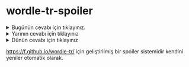 # wordle-tr-spoiler

<details>
  <summary>Bugünün cevabı için tıklayınız.</summary>
  <br>
    <b> sefir </b>
</details>

<details>
  <summary>Yarının cevabı için tıklayınız</summary>
  <br>
   <b> balya </b>
</details>

<details>
  <summary>Dünün cevabı için tıklayınız </summary>
  <br>
  <b> iğdir </b>
</details>

https://f.github.io/wordle-tr/ için geliştirilmiş bir spoiler sistemidir kendini yeniler otomatik olarak.

